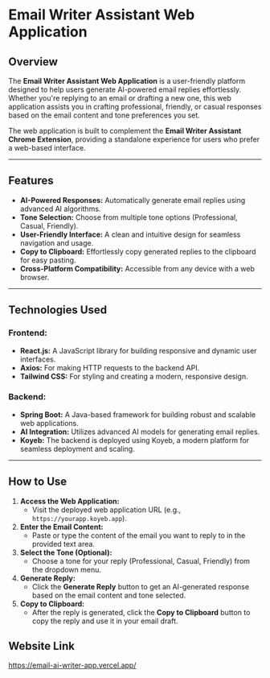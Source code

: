 # Email Writer Assistant Web Application

## Overview
The **Email Writer Assistant Web Application** is a user-friendly platform designed to help users generate AI-powered email replies effortlessly. Whether you're replying to an email or drafting a new one, this web application assists you in crafting professional, friendly, or casual responses based on the email content and tone preferences you set.

The web application is built to complement the **Email Writer Assistant Chrome Extension**, providing a standalone experience for users who prefer a web-based interface.

---

## Features
- **AI-Powered Responses:** Automatically generate email replies using advanced AI algorithms.
- **Tone Selection:** Choose from multiple tone options (Professional, Casual, Friendly).
- **User-Friendly Interface:** A clean and intuitive design for seamless navigation and usage.
- **Copy to Clipboard:** Effortlessly copy generated replies to the clipboard for easy pasting.
- **Cross-Platform Compatibility:** Accessible from any device with a web browser.

---

## Technologies Used
### Frontend:
- **React.js:** A JavaScript library for building responsive and dynamic user interfaces.
- **Axios:** For making HTTP requests to the backend API.
- **Tailwind CSS:** For styling and creating a modern, responsive design.

### Backend:
- **Spring Boot:** A Java-based framework for building robust and scalable web applications.
- **AI Integration:** Utilizes advanced AI models for generating email replies.
- **Koyeb:** The backend is deployed using Koyeb, a modern platform for seamless deployment and scaling.

---

## How to Use
1. **Access the Web Application:**
   - Visit the deployed web application URL (e.g., `https://yourapp.koyeb.app`).
2. **Enter the Email Content:**
   - Paste or type the content of the email you want to reply to in the provided text area.
3. **Select the Tone (Optional):**
   - Choose a tone for your reply (Professional, Casual, Friendly) from the dropdown menu.
4. **Generate Reply:**
   - Click the **Generate Reply** button to get an AI-generated response based on the email content and tone selected.
5. **Copy to Clipboard:**
   - After the reply is generated, click the **Copy to Clipboard** button to copy the reply and use it in your email draft.


## Website Link

https://email-ai-writer-app.vercel.app/

